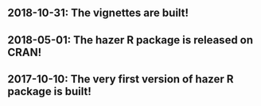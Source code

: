 ## 2018-10-31: The vignettes are built!

## 2018-05-01: The hazer R package is released on CRAN!

## 2017-10-10: The very first version of hazer R package is built!

